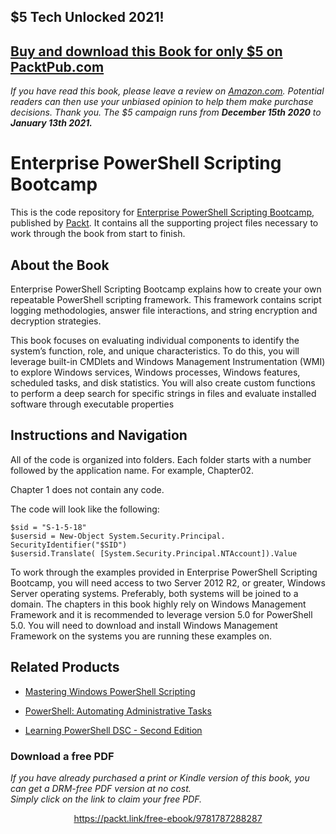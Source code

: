 


## $5 Tech Unlocked 2021!
[Buy and download this Book for only $5 on PacktPub.com](https://www.packtpub.com/product/enterprise-powershell-scripting-bootcamp/9781787288287)
-----
*If you have read this book, please leave a review on [Amazon.com](https://www.amazon.com/gp/product/1787288285).     Potential readers can then use your unbiased opinion to help them make purchase decisions. Thank you. The $5 campaign         runs from __December 15th 2020__ to __January 13th 2021.__*

# Enterprise PowerShell Scripting Bootcamp
This is the code repository for [Enterprise PowerShell Scripting Bootcamp](https://www.packtpub.com/virtualization-and-cloud/enterprise-powershell-scripting-bootcamp?utm_source=github&utm_medium=repository&utm_campaign=9781787288287), published by [Packt](https://www.packtpub.com/?utm_source=github). It contains all the supporting project files necessary to work through the book from start to finish.
## About the Book
Enterprise PowerShell Scripting Bootcamp explains how to create your own repeatable PowerShell scripting framework. This framework contains script logging methodologies, answer file interactions, and string encryption and decryption strategies.

This book focuses on evaluating individual components to identify the system’s function, role, and unique characteristics. To do this, you will leverage built-in CMDlets and Windows Management Instrumentation (WMI) to explore Windows services, Windows processes, Windows features, scheduled tasks, and disk statistics. You will also create custom functions to perform a deep search for specific strings in files and evaluate installed software through executable properties
## Instructions and Navigation
All of the code is organized into folders. Each folder starts with a number followed by the application name. For example, Chapter02.

Chapter 1 does not contain any code.

The code will look like the following:
```
$sid = "S-1-5-18"
$usersid = New-Object System.Security.Principal.
SecurityIdentifier("$SID")
$usersid.Translate( [System.Security.Principal.NTAccount]).Value
```

To work through the examples provided in Enterprise PowerShell Scripting Bootcamp,
you will need access to two Server 2012 R2, or greater, Windows Server operating
systems. Preferably, both systems will be joined to a domain. The chapters in this book
highly rely on Windows Management Framework and it is recommended to leverage
version 5.0 for PowerShell 5.0. You will need to download and install Windows
Management Framework on the systems you are running these examples on.

## Related Products
* [Mastering Windows PowerShell Scripting](https://www.packtpub.com/application-development/mastering-windows-powershell-scripting?utm_source=github&utm_medium=repository&utm_campaign=9781782173557)

* [PowerShell: Automating Administrative Tasks](https://www.packtpub.com/networking-and-servers/powershell-automating-administrative-tasks?utm_source=github&utm_medium=repository&utm_campaign=9781787123755)

* [Learning PowerShell DSC - Second Edition](https://www.packtpub.com/networking-and-servers/learning-powershell-dsc-second-edition?utm_source=github&utm_medium=repository&utm_campaign=9781787287242)

### Download a free PDF

 <i>If you have already purchased a print or Kindle version of this book, you can get a DRM-free PDF version at no cost.<br>Simply click on the link to claim your free PDF.</i>
<p align="center"> <a href="https://packt.link/free-ebook/9781787288287">https://packt.link/free-ebook/9781787288287 </a> </p>
